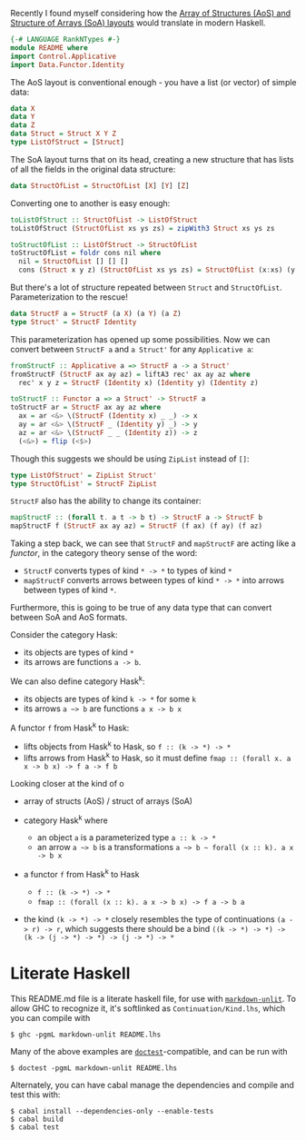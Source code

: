 Recently I found myself considering how the [Array of Structures (AoS) and Structure of Arrays (SoA) layouts](https://en.wikipedia.org/wiki/AOS_and_SOA) would translate in modern Haskell.

```haskell
{-# LANGUAGE RankNTypes #-}
module README where
import Control.Applicative
import Data.Functor.Identity
```

The AoS layout is conventional enough - you have a list (or vector) of simple data:

```haskell
data X
data Y
data Z
data Struct = Struct X Y Z
type ListOfStruct = [Struct]
```

The SoA layout turns that on its head, creating a new structure that has lists
of all the fields in the original data structure:

```haskell
data StructOfList = StructOfList [X] [Y] [Z]
```

Converting one to another is easy enough:

```haskell
toListOfStruct :: StructOfList -> ListOfStruct
toListOfStruct (StructOfList xs ys zs) = zipWith3 Struct xs ys zs

toStructOfList :: ListOfStruct -> StructOfList
toStructOfList = foldr cons nil where
  nil = StructOfList [] [] []
  cons (Struct x y z) (StructOfList xs ys zs) = StructOfList (x:xs) (y:ys) (z:zs)
```

But there's a lot of structure repeated between `Struct` and `StructOfList`.  Parameterization to the rescue!

```haskell
data StructF a = StructF (a X) (a Y) (a Z)
type Struct' = StructF Identity
```

This parameterization has opened up some possibilities. Now we can convert between `StructF a` and `a Struct'` for any `Applicative a`:

```haskell
fromStructF :: Applicative a => StructF a -> a Struct'
fromStructF (StructF ax ay az) = liftA3 rec' ax ay az where
  rec' x y z = StructF (Identity x) (Identity y) (Identity z)

toStructF :: Functor a => a Struct' -> StructF a
toStructF ar = StructF ax ay az where
  ax = ar <&> \(StructF (Identity x) _ _) -> x
  ay = ar <&> \(StructF _ (Identity y) _) -> y
  az = ar <&> \(StructF _ _ (Identity z)) -> z
  (<&>) = flip (<$>)
```

Though this suggests we should be using `ZipList` instead of `[]`:

```haskell
type ListOfStruct' = ZipList Struct'
type StructOfList' = StructF ZipList
```

`StructF` also has the ability to change its container:

```haskell
mapStructF :: (forall t. a t -> b t) -> StructF a -> StructF b
mapStructF f (StructF ax ay az) = StructF (f ax) (f ay) (f az)
```

Taking a step back, we can see that `StructF` and `mapStructF` are acting like a *functor*, in the category theory sense of the word:
- `StructF` converts types of kind `* -> *` to types of kind `*`
- `mapStructF` converts arrows between types of kind `* -> *`
  into arrows between types of kind `*`.

Furthermore, this is going to be true of any data type that can convert between SoA and AoS formats.

Consider the category Hask:
- its objects are types of kind `*`
- its arrows are functions `a -> b`.

We can also define category Hask<sup>k</sup>:
- its objects are types of kind `k -> *` for some `k`
- its arrows `a ~> b` are functions `a x -> b x`

A functor `f` from Hask<sup>k</sup> to Hask:
- lifts objects from Hask<sup>k</sup> to Hask, so `f :: (k -> *) -> *`
- lifts arrows from Hask<sup>k</sup> to Hask, so it must define
  `fmap :: (forall x. a x -> b x) -> f a -> f b`

Looking closer at the kind of o

- array of structs (AoS) / struct of arrays (SoA)

- category Hask<sup>k</sup> where 
  - an object `a` is a parameterized type `a :: k -> *`
  - an arrow `a ~> b` is a transformations `a ~> b ~ forall (x :: k). a x -> b x`

- a functor `f` from Hask<sup>k</sup> to Hask 
  - `f :: (k -> *) -> *`
  - `fmap :: (forall (x :: k). a x -> b x) -> f a -> b a`

- the kind `(k -> *) -> *` closely resembles the type
  of continuations `(a -> r) -> r`, which suggests there
  should be a bind `((k -> *) -> *) -> (k -> (j -> *) -> *) -> (j -> *) -> *`
  
# Literate Haskell

This README.md file is a literate haskell file, for use with [`markdown-unlit`](https://github.com/sol/markdown-unlit#readme).
To allow GHC to recognize it, it's softlinked as `Continuation/Kind.lhs`, which you can compile with

    $ ghc -pgmL markdown-unlit README.lhs

Many of the above examples are [`doctest`](https://github.com/sol/doctest#readme)-compatible, and can be run with

    $ doctest -pgmL markdown-unlit README.lhs

Alternately, you can have cabal manage the dependencies and compile and test this with:

    $ cabal install --dependencies-only --enable-tests
    $ cabal build
    $ cabal test
